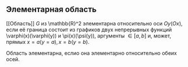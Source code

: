 ## Элементарная область
[[Область]] $G$ из \mathbb{R}^2 элементарна относительно оси $Oy$($Ox$), если её граница состоит из графиков двух непрерывных функций \varphi(x)(\varphi(y)) и \pi(x)(\psi(y)), аргументы $\in [a,b]$ и, может, прямых $x=a(y = a), x=b(y=b)$.

Область элементарна, еслио она элементарно относительно обеих осей.